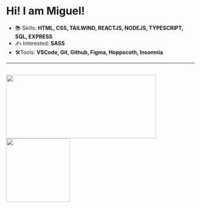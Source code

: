 # Hi! I am Miguel!
- 📚 Skills: **HTML, CSS, TAILWIND, REACTJS, NODEJS, TYPESCRIPT, SQL, EXPRESS**    
- ✍ Interested: **SASS**
- 🛠️Tools: **VSCode, Git, Github, Figma, Hoppscoth, Insomnia**
<HR> 
   <br>
   <div>
<img height="170em" width="400px" src="https://github-readme-stats.vercel.app/api/top-langs/?username=miguelsantos1&layout=compact&langs_count=7&theme=ocean_dark"/>
      <img height="170em" src="https://github-readme-stats.vercel.app/api?username=miguelsantos1&theme=ocean_dark&show_icons=true"/>
</div>

  


   

